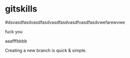 # gitskills
#dsvasdfasdvasdfasdvasdfasdvasdfvasdfasdvwefarewvwe

fuck you

aaafffbbbb


Creating a new branch is quick & simple.